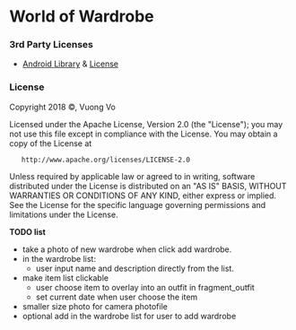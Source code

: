 # World of Wardrobe

### 3rd Party Licenses
* [Android Library](https://source.android.com/) & [License](https://source.android.com/setup/licenses)

### License

Copyright 2018 &copy;, Vuong Vo

   Licensed under the Apache License, Version 2.0 (the "License");
   you may not use this file except in compliance with the License.
   You may obtain a copy of the License at

       http://www.apache.org/licenses/LICENSE-2.0

   Unless required by applicable law or agreed to in writing, software
   distributed under the License is distributed on an "AS IS" BASIS,
   WITHOUT WARRANTIES OR CONDITIONS OF ANY KIND, either express or implied.
   See the License for the specific language governing permissions and
   limitations under the License.

**TODO list**
* take a photo of new wardrobe when click add wardrobe.
* in the wardrobe list: 
  * user input name and description directly from the list.
* make item list clickable
  * user choose item to overlay into an outfit in fragment_outfit
  * set current date when user choose the item  
* smaller size photo for camera photofile
* optional add in the wardrobe list for user to add wardrobe 
